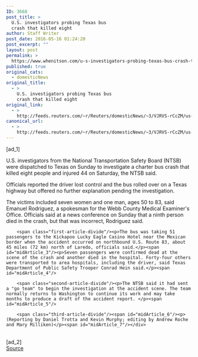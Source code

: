 ```yaml
---
ID: 3668
post_title: >
  U.S. investigators probing Texas bus
  crash that killed eight
author: Staff Writer
post_date: 2016-05-16 01:24:20
post_excerpt: ""
layout: post
permalink: >
  https://www.whenitson.com/u-s-investigators-probing-texas-bus-crash-that-killed-eight/
published: true
original_cats:
  - domesticNews
original_title:
  - >
    U.S. investigators probing Texas bus
    crash that killed eight
original_link:
  - >
    http://feeds.reuters.com/~r/Reuters/domesticNews/~3/VJRVS-rCcZM/us-texas-crash-idUSKCN0Y60JE
canonical_url:
  - >
    http://feeds.reuters.com/~r/Reuters/domesticNews/~3/VJRVS-rCcZM/us-texas-crash-idUSKCN0Y60JE
---
```

 [ad_1]
<br><div id="articleText">
<span id="midArticle_start"/>

<span class="focusParagraph" readability="5"><p><span class="articleLocatio&lt;/span&gt;n">U.S. investigators from the National Transportation Safety Board (NTSB) were dispatched to Texas on Sunday to investigate a charter bus crash that killed eight people and injured 44 on Saturday, the NTSB said.</span></p></span><span id="midArticle_0"/><p>Officials reported the driver lost control and the bus rolled over on a Texas highway but offered no further explanation pending the investigation.</p><span id="midArticle_1"/><p>The victims included seven women and one man, ages 50 to 83, said Emanuel Rodriguez, a spokesman for the Webb County Medical Examiner's Office. Officials said at a news conference on Sunday that a ninth person died in the crash, but that was incorrect, Rodriguez said.</p><span id="midArticle_2"/>
        
        <span class="first-article-divide"/><p>The bus was taking 51 passengers to the Kickapoo Lucky Eagle Casino Hotel near the Mexican border when the accident occurred on northbound U.S. Route 83, about 45 miles (72 km) north of Laredo, officials said.</p><span id="midArticle_3"/><p>Seven passengers were confirmed dead at the scene of the crash and another died in the hospital. Forty-four others were transported to area hospitals, including the driver, said Texas Department of Public Safety Trooper Conrad Hein said.</p><span id="midArticle_4"/>
        
        <span class="second-article-divide"/><p>The NTSB said it had sent a "go team" to begin the investigation at the accident scene. The team normally returns to Washington to continue its work and may take months to produce a draft of the accident report. </p><span id="midArticle_5"/>
        
        <span class="third-article-divide"/><span id="midArticle_6"/><p> (Reporting by Daniel Trotta and Kevin Murphy; editing by Andrew Roche and Mary Milliken)</p><span id="midArticle_7"/></div>
<br>[ad_2]
<br><a href="http://feeds.reuters.com/~r/Reuters/domesticNews/~3/VJRVS-rCcZM/us-texas-crash-idUSKCN0Y60JE">Source </a>